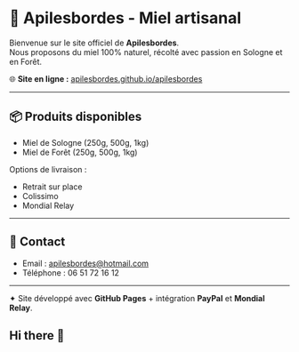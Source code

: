 # 🍯 Apilesbordes - Miel artisanal

Bienvenue sur le site officiel de **Apilesbordes**.  
Nous proposons du miel 100% naturel, récolté avec passion en Sologne et en Forêt.  

🌐 **Site en ligne :** [apilesbordes.github.io/apilesbordes](https://apilesbordes.github.io/apilesbordes)

---

## 📦 Produits disponibles
- Miel de Sologne (250g, 500g, 1kg)
- Miel de Forêt (250g, 500g, 1kg)

Options de livraison :
- Retrait sur place
- Colissimo
- Mondial Relay

---

## 📧 Contact
- Email : apilesbordes@hotmail.com  
- Téléphone : 06 51 72 16 12  

---

✦ Site développé avec **GitHub Pages** + intégration **PayPal** et **Mondial Relay**.
## Hi there 👋

<!--
**apilesbordes/apilesbordes** is a ✨ _special_ ✨ repository because its `README.md` (this file) appears on your GitHub profile.

Here are some ideas to get you started:

- 🔭 I’m currently working on ...
- 🌱 I’m currently learning ...
- 👯 I’m looking to collaborate on ...
- 🤔 I’m looking for help with ...
- 💬 Ask me about ...
- 📫 How to reach me: ...
- 😄 Pronouns: ...
- ⚡ Fun fact: ...
-->
